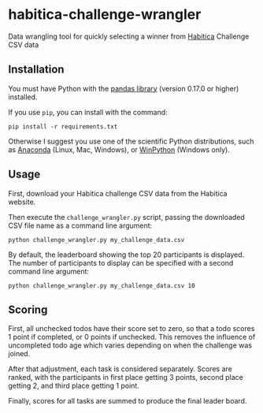 # habitica-challenge-wrangler
Data wrangling tool for quickly selecting a winner from
[Habitica](https://habitica.com) Challenge CSV data

## Installation

You must have Python with the [pandas library](http://pandas.pydata.org/)
(version 0.17.0 or higher) installed.

If you use `pip`, you can install with the command:

    pip install -r requirements.txt

Otherwise I suggest you use one of the scientific Python distributions, such as
[Anaconda](https://www.continuum.io/) (Linux, Mac, Windows), or
[WinPython](https://winpython.github.io/) (Windows only).

## Usage

First, download your Habitica challenge CSV data from the Habitica website.

Then execute the `challenge_wrangler.py` script, passing the downloaded CSV
file name as a command line argument:

    python challenge_wrangler.py my_challenge_data.csv

By default, the leaderboard showing the top 20 participants is displayed. The
number of participants to display can be specified with a second command line
argument:

    python challenge_wrangler.py my_challenge_data.csv 10

## Scoring

First, all unchecked todos have their score set to zero, so that a todo scores
1 point if completed, or 0 points if unchecked. This removes the influence of
uncompleted todo age which varies depending on when the challenge was joined.

After that adjustment, each task is considered separately. Scores are ranked,
with the participants in first place getting 3 points, second place getting 2,
and third place getting 1 point.

Finally, scores for all tasks are summed to produce the final leader board.
